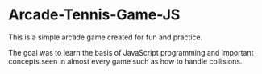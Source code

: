 # Arcade-Tennis-Game-JS

This is a simple arcade game created for fun and practice.

The goal was to learn the basis of JavaScript programming and important concepts seen in almost every game such as how to handle collisions.
